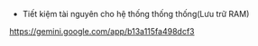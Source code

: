 


+ Tiết kiệm tài nguyên cho hệ thống thống thống(Lưu trữ RAM)

https://gemini.google.com/app/b13a115fa498dcf3